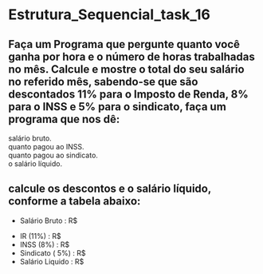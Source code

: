 # Estrutura_Sequencial_task_16
## Faça um Programa que pergunte quanto você ganha por hora e o número de horas trabalhadas no mês. Calcule e mostre o total do seu salário no referido mês, sabendo-se que são descontados 11% para o Imposto de Renda, 8% para o INSS e 5% para o sindicato, faça um programa que nos dê:
salário bruto. </br>
quanto pagou ao INSS. </br>
quanto pagou ao sindicato. </br>
o salário líquido. </br>
## calcule os descontos e o salário líquido, conforme a tabela abaixo:
+ Salário Bruto : R$ </br>
- IR (11%) : R$ </br>
- INSS (8%) : R$ </br>
- Sindicato ( 5%) : R$ </br>
- Salário Liquido : R$ </br>
